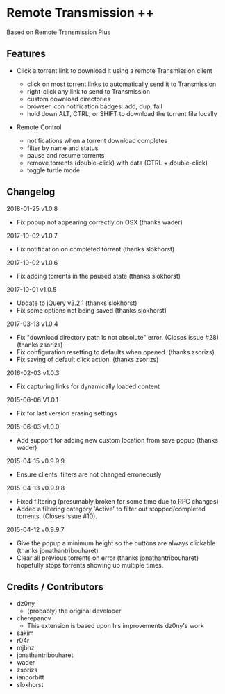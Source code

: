 # Remote Transmission ++

Based on Remote Transmission Plus

## Features
* Click a torrent link to download it using a remote Transmission client
  * click on most torrent links to automatically send it to Transmission
  * right-click any link to send to Transmission
  * custom download directories
  * browser icon notification badges: add, dup, fail
  * hold down ALT, CTRL, or SHIFT to download the torrent file locally


* Remote Control
  * notifications when a torrent download completes
  * filter by name and status
  * pause and resume torrents
  * remove torrents (double-click) with data (CTRL + double-click)
  * toggle turtle mode


## Changelog

2018-01-25 v1.0.8
* Fix popup not appearing correctly on OSX (thanks wader)

2017-10-02 v1.0.7
* Fix notification on completed torrent (thanks slokhorst)

2017-10-02 v1.0.6
* Fix adding torrents in the paused state (thanks slokhorst)

2017-10-01 v1.0.5
* Update to jQuery v3.2.1 (thanks slokhorst)
* Fix some options not being saved (thanks slokhorst)

2017-03-13 v1.0.4
* Fix "download directory path is not absolute" error. (Closes issue #28) (thanks zsorizs)
* Fix configuration resetting to defaults when opened. (thanks zsorizs)
* Fix saving of default click action. (thanks zsorizs)

2016-02-03 v1.0.3
* Fix capturing links for dynamically loaded content

2015-06-06 V1.0.1
* Fix for last version erasing settings

2015-06-03 v1.0.0
* Add support for adding new custom location from save popup (thanks wader)

2015-04-15 v0.9.9.9
* Ensure clients' filters are not changed erroneously

2015-04-13 v0.9.9.8
* Fixed filtering (presumably broken for some time due to RPC changes)
* Added a filtering category 'Active' to filter out stopped/completed torrents. (Closes issue #10).

2015-04-12 v0.9.9.7
* Give the popup a minimum height so the buttons are always clickable (thanks jonathantribouharet)
* Clear all previous torrents on error (thanks jonathantribouharet) hopefully stops torrents showing up multiple times.

## Credits / Contributors
* dz0ny
  * (probably) the original developer
* cherepanov
  * This extension is based upon his improvements dz0ny's work
* sakim
* r04r
* mjbnz
* jonathantribouharet
* wader
* zsorizs
* iancorbitt
* slokhorst
